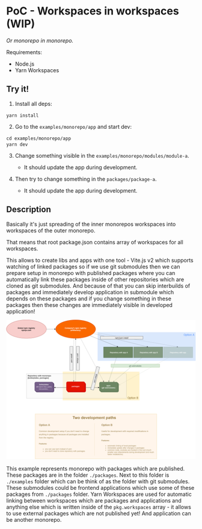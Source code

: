 # PoC - Workspaces in workspaces (WIP)

_Or monorepo in monorepo._

Requirements:

- Node.js
- Yarn Workspaces

## Try it!

1. Install all deps:

```
yarn install
```

2. Go to the `examples/monorepo/app` and start dev:

```
cd examples/monorepo/app
yarn dev
```

3.  Change something visible in the `examples/monorepo/modules/module-a`.

    - It should update the app during development.

4.  Then try to change something in the `packages/package-a`.

    - It should update the app during development.

## Description

Basically it's just spreading of the inner monorepos workspaces into workspaces of the outer monorepo.

That means that root package.json contains array of workspaces for all workspaces.

This allows to create libs and apps with one tool - Vite.js v2 which supports watching of linked packages so if we use git submodules then we can prepare setup in monorepo with published packages where you can automatically link these packages inside of other repositories which are cloned as git submodules. And because of that you can skip interbuilds of packages and immediately develop application in submodule which depends on these packages and if you change something in these packages then these changes are immediately visible in developed application!

![development-flow](./development.png)

This example represents monorepo with packages which are published. These packages are in the folder `./packages`. Next to this folder is `./examples` folder which can be think of as the folder with git submodules. These submodules could be frontend applications which use some of these packages from `./packages` folder. Yarn Workspaces are used for automatic linking between workspaces which are packages and applications and anything else which is written inside of the `pkg.workspaces` array - it allows to use external packages which are not published yet! And application can be another monorepo.
